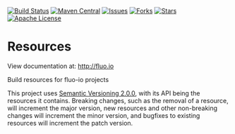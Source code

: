 <!--
  Licensed under the Apache License, Version 2.0 (the "License");
  you may not use this file except in compliance with the License.
  You may obtain a copy of the License at

      http://www.apache.org/licenses/LICENSE-2.0

  Unless required by applicable law or agreed to in writing, software
  distributed under the License is distributed on an "AS IS" BASIS,
  WITHOUT WARRANTIES OR CONDITIONS OF ANY KIND, either express or implied.
  See the License for the specific language governing permissions and
  limitations under the License.
-->

[![Build Status][ti]][tl] [![Maven Central][mi]][ml] [![Issues][ii]][il]
[![Forks][fi]][fl] [![Stars][si]][sl] [![Apache License][li]][ll]

# Resources

View documentation at:
http://fluo.io

Build resources for fluo-io projects

This project uses [Semantic Versioning 2.0.0][semver], with its API being the
resources it contains. Breaking changes, such as the removal of a resource,
will increment the major version, new resources and other non-breaking changes
will increment the minor version, and bugfixes to existing resources will
increment the patch version.

[semver]: http://semver.org/spec/v2.0.0.html
[ti]: https://travis-ci.org/fluo-io/resources.svg?branch=master
[tl]: https://travis-ci.org/fluo-io/resources
[mi]: https://maven-badges.herokuapp.com/maven-central/io.fluo/resources/badge.svg
[ml]: https://maven-badges.herokuapp.com/maven-central/io.fluo/resources
[ii]: https://img.shields.io/github/issues/fluo-io/resources.svg
[il]: https://github.com/fluo-io/resources/issues
[fi]: https://img.shields.io/github/forks/fluo-io/resources.svg
[fl]: https://github.com/fluo-io/resources/network
[si]: https://img.shields.io/github/stars/fluo-io/resources.svg
[sl]: https://github.com/fluo-io/resources/stargazers
[li]: http://img.shields.io/badge/license-ASL-blue.svg
[ll]: https://github.com/fluo-io/resources/blob/master/LICENSE
